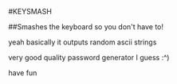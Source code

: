 #KEYSMASH

##Smashes the keyboard so you don't have to!

yeah basically it outputs random ascii strings

very good quality password generator I guess :^)

have fun